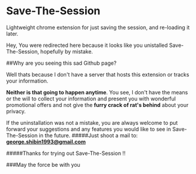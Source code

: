 # Save-The-Session
Lightweight chrome extension for just saving the session, and re-loading it later.

Hey, You were redirected here because it looks like you unistalled Save-The-Session,
hopefully by mistake.

##Why are you seeing this sad Github page?

Well thats because I don't have a server that hosts this extension or tracks your information.

**Neither is that going to happen anytime**. You see, I don't have the means or the will to collect 
your information and present you with wonderful promotional offers and not give the 
**furry crack of rat's behind** about your privacy.

If the uninstallation was not a mistake, you are always welcome to put forward your suggestions
and any features you would like to see in Save-The-Session in the future.
#####Just shoot a mail to: **george.shibin1993@gmail.com**

#####Thanks for trying out Save-The-Session !!

###May the force be with you